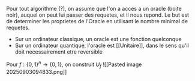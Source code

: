 Pour tout algorithme (?), on assume que l'on a acces a un oracle (boite noir), auquel on peut lui passer des requetes, et il nous repond.
Le but est de determiner les proprietes de l'Oracle en utilisant le nombre minimal de requetes.

- Sur un ordinateur classique, un oracle est une fonction quelconque
- Sur un ordinateur quantique, l'oracle est [[Unitaire]], dans le sens qu'il doit necessairement etre reversible

Pour $f:\{0,1\}^n \rightarrow \{0,1\}$, on construit $U_f$
![[Pasted image 20250903094833.png]]
